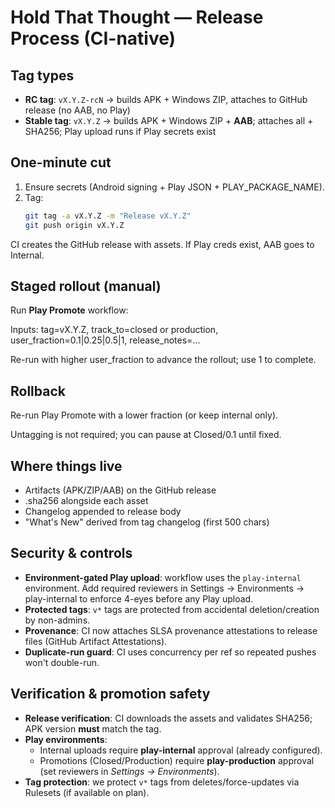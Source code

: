 # Hold That Thought — Release Process (CI-native)

## Tag types
- **RC tag**: `vX.Y.Z-rcN` → builds APK + Windows ZIP, attaches to GitHub release (no AAB, no Play)
- **Stable tag**: `vX.Y.Z` → builds APK + Windows ZIP + **AAB**; attaches all + SHA256; Play upload runs if Play secrets exist

## One-minute cut
1. Ensure secrets (Android signing + Play JSON + PLAY_PACKAGE_NAME).
2. Tag:
   ```bash
   git tag -a vX.Y.Z -m "Release vX.Y.Z"
   git push origin vX.Y.Z
   ```

CI creates the GitHub release with assets. If Play creds exist, AAB goes to Internal.

## Staged rollout (manual)

Run **Play Promote** workflow:

Inputs: tag=vX.Y.Z, track_to=closed or production, user_fraction=0.1|0.25|0.5|1, release_notes=...

Re-run with higher user_fraction to advance the rollout; use 1 to complete.

## Rollback

Re-run Play Promote with a lower fraction (or keep internal only).

Untagging is not required; you can pause at Closed/0.1 until fixed.

## Where things live

- Artifacts (APK/ZIP/AAB) on the GitHub release
- .sha256 alongside each asset
- Changelog appended to release body
- "What's New" derived from tag changelog (first 500 chars)

## Security & controls
- **Environment-gated Play upload**: workflow uses the `play-internal` environment. Add required reviewers in Settings → Environments → play-internal to enforce 4-eyes before any Play upload.
- **Protected tags**: `v*` tags are protected from accidental deletion/creation by non-admins.
- **Provenance**: CI now attaches SLSA provenance attestations to release files (GitHub Artifact Attestations).
- **Duplicate-run guard**: CI uses concurrency per ref so repeated pushes won't double-run.

## Verification & promotion safety
- **Release verification**: CI downloads the assets and validates SHA256; APK version **must** match the tag.
- **Play environments**:
  - Internal uploads require **play-internal** approval (already configured).
  - Promotions (Closed/Production) require **play-production** approval (set reviewers in *Settings → Environments*).
- **Tag protection**: we protect `v*` tags from deletes/force-updates via Rulesets (if available on plan).
